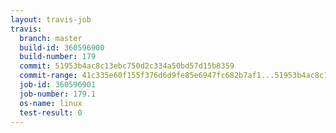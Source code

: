 ```yaml
---
layout: travis-job
travis:
  branch: master
  build-id: 360596900
  build-number: 179
  commit: 51953b4ac8c13ebc750d2c334a50bd57d15b8359
  commit-range: 41c335e60f155f376d6d9fe85e6947fc682b7af1...51953b4ac8c13ebc750d2c334a50bd57d15b8359
  job-id: 360596901
  job-number: 179.1
  os-name: linux
  test-result: 0
---
```

